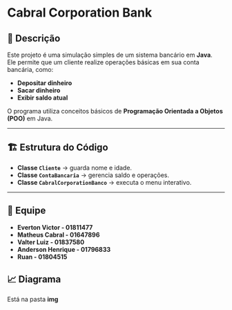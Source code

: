 # Cabral Corporation Bank  

## 📌 Descrição  
Este projeto é uma simulação simples de um sistema bancário em **Java**.  
Ele permite que um cliente realize operações básicas em sua conta bancária, como:  

- **Depositar dinheiro**  
- **Sacar dinheiro**  
- **Exibir saldo atual**  

O programa utiliza conceitos básicos de **Programação Orientada a Objetos (POO)** em Java.  

---

## 🏗️ Estrutura do Código  

- **Classe `Cliente`** → guarda nome e idade.  
- **Classe `ContaBancaria`** → gerencia saldo e operações.  
- **Classe `CabralCorporationBanco`** → executa o menu interativo.  

---

## 🥷 Equipe

- **Everton Victor - 01811477**
- **Matheus Cabral - 01647896**
- **Valter Luiz - 01837580**
- **Anderson Henrique - 01796833**
- **Ruan - 01804515**

## 📈 Diagrama

Está na pasta **img**
